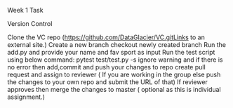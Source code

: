 Week 1 Task

Version Control

Clone the VC repo (https://github.com/DataGlacier/VC.gitLinks to an external site.)
Create a new branch
checkout newly created branch
Run the add.py and provide your name and fav sport as input
Run the test script using below command:
pytest test/test.py -s
ignore warning and if there is no error then add,commit and push your changes to repo
create pull request and assign to reviewer ( If you are working in the group else push the changes to your own repo and submit the URL of that)
If reviewer approves then merge the changes to master ( optional as this is individual assignment.)

